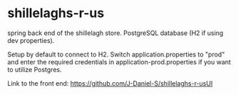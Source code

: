 # shillelaghs-r-us
spring back end of the shillelagh store.  PostgreSQL database (H2 if using dev properties).

Setup by default to connect to H2.  Switch application.properties to "prod" and enter the required credentials in application-prod.properties if you want to utilize Postgres.

Link to the front end: https://github.com/J-Daniel-S/shillelaghs-r-usUI
